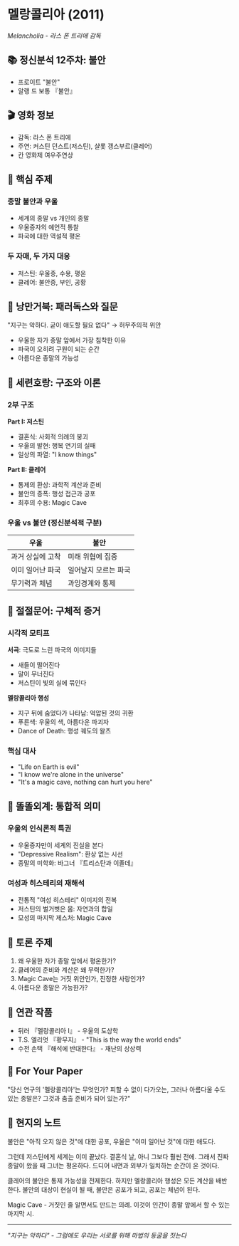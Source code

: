 # 멜랑콜리아 (2011)
*Melancholia - 라스 폰 트리에 감독*

## 📚 정신분석 12주차: 불안
- 프로이트 "불안"
- 알랭 드 보통 『불안』

## 🎬 영화 정보
- 감독: 라스 폰 트리에
- 주연: 커스틴 던스트(저스틴), 샬롯 갱스부르(클레어)
- 칸 영화제 여우주연상

## 🔑 핵심 주제
### 종말 불안과 우울
- 세계의 종말 vs 개인의 종말
- 우울증자의 예언적 통찰
- 파국에 대한 역설적 평온

### 두 자매, 두 가지 대응
- 저스틴: 우울증, 수용, 평온
- 클레어: 불안증, 부인, 공황

## 🐢 낭만거북: 패러독스와 질문
"지구는 악하다. 굳이 애도할 필요 없다" → 허무주의적 위안
- 우울한 자가 종말 앞에서 가장 침착한 이유
- 파국이 오히려 구원이 되는 순간
- 아름다운 종말의 가능성

## 🐅 세련호랑: 구조와 이론
### 2부 구조
**Part I: 저스틴**
- 결혼식: 사회적 의례의 붕괴
- 우울의 발현: 행복 연기의 실패
- 일상의 파열: "I know things"

**Part II: 클레어**
- 통제의 환상: 과학적 계산과 준비
- 불안의 증폭: 행성 접근과 공포
- 최후의 수용: Magic Cave

### 우울 vs 불안 (정신분석적 구분)
| 우울 | 불안 |
|------|------|
| 과거 상실에 고착 | 미래 위협에 집중 |
| 이미 일어난 파국 | 일어날지 모르는 파국 |
| 무기력과 체념 | 과잉경계와 통제 |

## 🐙 절절문어: 구체적 증거
### 시각적 모티프
**서곡**: 극도로 느린 파국의 이미지들
- 새들이 떨어진다
- 말이 무너진다
- 저스틴이 빛의 실에 묶인다

**멜랑콜리아 행성**
- 지구 뒤에 숨었다가 나타남: 억압된 것의 귀환
- 푸른색: 우울의 색, 아름다운 파괴자
- Dance of Death: 행성 궤도의 왈츠

### 핵심 대사
- "Life on Earth is evil"
- "I know we're alone in the universe"
- "It's a magic cave, nothing can hurt you here"

## 👾 똘똘외계: 통합적 의미
### 우울의 인식론적 특권
- 우울증자만이 세계의 진실을 본다
- "Depressive Realism": 환상 없는 시선
- 종말의 미학화: 바그너 『트리스탄과 이졸데』

### 여성과 히스테리의 재해석
- 전통적 "여성 히스테리" 이미지의 전복
- 저스틴의 벌거벗은 몸: 자연과의 합일
- 모성의 마지막 제스처: Magic Cave

## 💭 토론 주제
1. 왜 우울한 자가 종말 앞에서 평온한가?
2. 클레어의 준비와 계산은 왜 무력한가?
3. Magic Cave는 거짓 위안인가, 진정한 사랑인가?
4. 아름다운 종말은 가능한가?

## 📖 연관 작품
- 뒤러 『멜랑콜리아 I』 - 우울의 도상학
- T.S. 엘리엇 『황무지』 - "This is the way the world ends"
- 수전 손택 『해석에 반대한다』 - 재난의 상상력

## 🎯 For Your Paper
"당신 연구의 '멜랑콜리아'는 무엇인가?
피할 수 없이 다가오는, 그러나 아름다울 수도 있는 종말은?
그것과 춤출 준비가 되어 있는가?"

## 🌌 현지의 노트
불안은 "아직 오지 않은 것"에 대한 공포,
우울은 "이미 일어난 것"에 대한 애도다.

그런데 저스틴에게 세계는 이미 끝났다.
결혼식 날, 아니 그보다 훨씬 전에.
그래서 진짜 종말이 왔을 때 그녀는 평온하다.
드디어 내면과 외부가 일치하는 순간이 온 것이다.

클레어의 불안은 통제 가능성을 전제한다.
하지만 멜랑콜리아 행성은 모든 계산을 배반한다.
불안의 대상이 현실이 될 때,
불안은 공포가 되고, 공포는 체념이 된다.

Magic Cave - 거짓인 줄 알면서도 만드는 의례.
이것이 인간이 종말 앞에서 할 수 있는 마지막 시.

---
*"지구는 악하다" - 그럼에도 우리는 서로를 위해 마법의 동굴을 짓는다*
